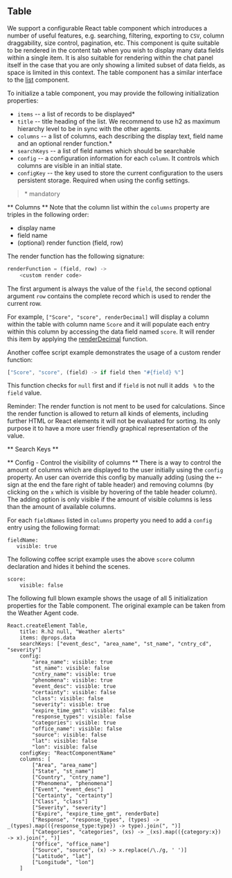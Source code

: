 ## Table

We support a configurable React table component which introduces a number of useful features, e.g. searching, filtering, exporting to `CSV`, column draggability, size control, pagination, etc. This component is quite suitable to be rendered in the content tab when you wish to display many data fields within a single item. It is also suitable for rendering within the chat panel itself in the case that you are only showing a limited subset of data fields, as space is limited in this context. The table component has a similar interface to the [list](./React_Lists.md) component.

To initialize a table component, you may provide the following initialization properties:
- `items` -- a list of records to be displayed*
- `title` -- title heading of the list. We recommend to use h2 as maximum hierarchy level to be in sync with the other agents.
- `columns` -- a list of columns, each describing the display text, field name and an optional render function.*
- `searchKeys` -- a list of field names which should be searchable
- `config` -- a configuration information for each `column`. It controls which columns are visible in an initial state. 
- `configKey` -- the key used to store the current configuration to the users persistent storage. Required when using the config settings. 

> \* mandatory


** Columns **
Note that the column list within the `columns` property are triples in the following order:
- display name
- field name
- (optional) render function (field, row)

The render function has the following signature:

``` javascript
renderFunction = (field, row) ->
	<custom render code>
```
The first argument is always the value of the `field`, the second optional argument `row` contains the complete record which is used to render the current row. 

For example, `["Score", "score", renderDecimal]` will display a column within the table with column name `Score` and it will populate each entry within this column by accessing the data field named `score`. It will render this item by applying the [renderDecimal](../Frontend.md#global-functions) function.

Another coffee script example demonstrates the usage of a custom render function:

``` javascript
["Score", "score", (field) -> if field then "#{field} %"]
```
This function checks for `null` first and if `field` is not null it adds ` %` to the `field` value.

Reminder: The render function is not ment to be used for calculations. Since the render function is allowed to return all kinds of elements, including further HTML or React elements it will not be evaluated for sorting. Its only purpose it to have a more user friendly graphical representation of the value. 

** Search Keys **

** Config - Control the visibility of columns **
There is a way to control the amount of columns which are displayed to the user initially using the `config` property. An user can override this config by manually adding (using the `+`-sign at the end the fare right of table header) and removing columns (by clicking on the `x` which is visible by hovering of the table header column). The adding option is only visible if the amount of visible columns is less than the amount of available columns.
 
For each `fieldNames` listed in `columns` property you need to add a `config` entry using the following format:


```
fieldName:
   visible: true
 ```

The following coffee script example uses the above `score` column declaration and hides it behind the scenes.

```
score:
    visible: false
```

The following full blown example shows the usage of all 5 initialization properties for the Table component.
The original example can be taken from the Weather Agent code.

```
React.createElement Table,
    title: R.h2 null, "Weather alerts"
    items: @props.data
    searchKeys: ["event_desc", "area_name", "st_name", "cntry_cd", "severity"]
    config: 
        "area_name": visible: true
        "st_name": visible: false
        "cntry_name": visible: true
        "phenomena": visible: true
        "event_desc": visible: true
        "certainty": visible: false
        "class": visible: false
        "severity": visible: true
        "expire_time_gmt": visible: false
        "response_types": visible: false
        "categories": visible: true
        "office_name": visible: false
        "source": visible: false
        "lat": visible: false
        "lon": visible: false
    configKey: "ReactComponentName"
    columns: [
        ["Area", "area_name"]
        ["State", "st_name"]
        ["Country", "cntry_name"]
        ["Phenomena", "phenomena"]
        ["Event", "event_desc"]
        ["Certainty", "certainty"]
        ["Class", "class"]
        ["Severity", "severity"]
        ["Expire", "expire_time_gmt", renderDate]
        ["Response", "response_types", (types) -> _(types).map(({response_type:type}) -> type).join(", ")]
        ["Categories", "categories", (xs) -> _(xs).map(({category:x}) -> x).join(", ")]
        ["Office", "office_name"]
        ["Source", "source", (x) -> x.replace(/\./g, ' ')]
        ["Latitude", "lat"]
        ["Longitude", "lon"]
    ]

```
